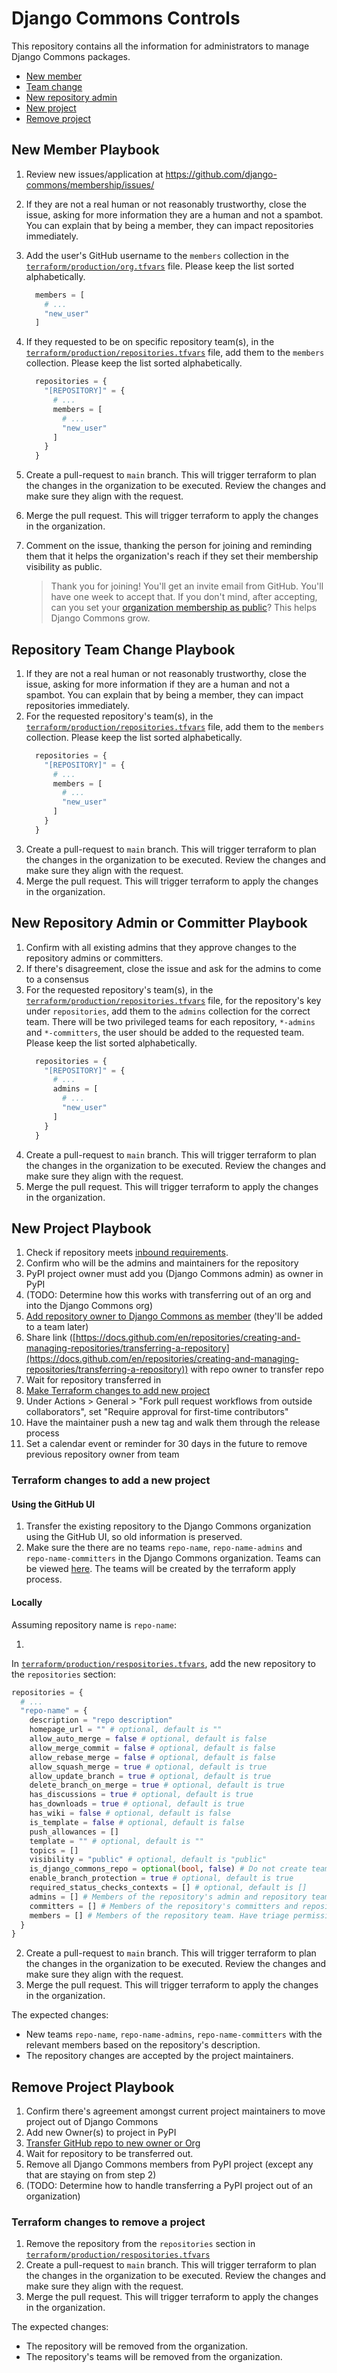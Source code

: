 # Django Commons Controls

This repository contains all the information for administrators to manage
Django Commons packages.

- [New member](#new-member-playbook)
- [Team change](#team-change-playbook)
- [New repository admin](#new-repository-admin-playbook)
- [New project](#new-project-playbook)
- [Remove project](#remove-project-playbook)

## New Member Playbook

1. Review new issues/application at https://github.com/django-commons/membership/issues/
2. If they are not a real human or not reasonably trustworthy, close the issue, asking for more information they are a
   human and not a spambot. You can explain that by being a member, they can impact repositories immediately.
3. Add the user's GitHub username to the `members` collection in
   the [`terraform/production/org.tfvars`][1]
   file. Please keep the list sorted alphabetically.
   ```terraform
     members = [
       # ...
       "new_user"
     ] 
   ```
4. If they requested to be on specific repository team(s), in
   the [`terraform/production/repositories.tfvars`][2]
   file, add them to the `members` collection. Please keep the list sorted alphabetically.
   ```terraform 
     repositories = {
       "[REPOSITORY]" = {
         # ...
         members = [
           # ...
           "new_user"
         ]
       }
     }
   ```
5. Create a pull-request to `main` branch. This will trigger terraform to plan the changes in the organization to be
   executed. Review the changes and make sure they align with the request.
6. Merge the pull request. This will trigger terraform to apply the changes in the organization.
7. Comment on the issue, thanking the person for joining and reminding them that it helps the
   organization's reach if they set their membership visibility as public.

   > Thank you <NAME> for joining! You'll get an invite email from GitHub. You'll have one
   > week to accept that. If you don't mind, after accepting, can you set your
   > [organization membership as public](https://github.com/orgs/django-commons/people)?
   > This helps Django Commons grow. 

## Repository Team Change Playbook

1. If they are not a real human or not reasonably trustworthy, close the issue, asking for more information if they are
   a human and not a spambot. You can explain that by being a member, they can impact repositories immediately.
2. For the requested repository's team(s), in
   the [`terraform/production/repositories.tfvars`][2]
   file, add them to the `members` collection. Please keep the list sorted alphabetically.
   ```terraform
     repositories = {
       "[REPOSITORY]" = {
         # ...
         members = [
           # ...
           "new_user"
         ]
       }
     }
   ```
3. Create a pull-request to `main` branch. This will trigger terraform to plan the changes in the organization to be
   executed. Review the changes and make sure they align with the request.
4. Merge the pull request. This will trigger terraform to apply the changes in the organization.

## New Repository Admin or Committer Playbook

1. Confirm with all existing admins that they approve changes to the repository admins or committers.
2. If there's disagreement, close the issue and ask for the admins to come to a consensus
3. For the requested repository's team(s), in
   the [`terraform/production/repositories.tfvars`][2]
   file, for the repository's key under `repositories`, add them to the `admins` collection for the
   correct team. There will be two privileged teams for each repository, `*-admins` and `*-committers`, the user should
   be added to the requested team. Please keep the list sorted alphabetically.
   ```terraform
     repositories = {
       "[REPOSITORY]" = {
         # ...
         admins = [
           # ...
           "new_user"
         ]
       }
     }
   ```
4. Create a pull-request to `main` branch. This will trigger terraform to plan the changes in the organization to be
   executed. Review the changes and make sure they align with the request.
5. Merge the pull request. This will trigger terraform to apply the changes in the organization.

## New Project Playbook

1. Check if repository
   meets [inbound requirements][3].
2. Confirm who will be the admins and maintainers for the repository
3. PyPI project owner must add you (Django Commons admin) as owner in PyPI
4. (TODO: Determine how this works with transferring out of an org and into the Django Commons org)
5. [Add repository owner to Django Commons as member](#new-member-playbook) (they'll be added
   to a team later)
6. Share
   link ([https://docs.github.com/en/repositories/creating-and-managing-repositories/transferring-a-repository](https://docs.github.com/en/repositories/creating-and-managing-repositories/transferring-a-repository))
   with repo owner to transfer repo
7. Wait for repository transferred in
8. [Make Terraform changes to add new project](#terraform-changes-to-add-a-new-project)
9. Under Actions > General > "Fork pull request workflows from outside collaborators", set "Require approval for
    first-time contributors"
10. Have the maintainer push a new tag and walk them through the release process
11. Set a calendar event or reminder for 30 days in the future to remove previous repository owner from team

### Terraform changes to add a new project

#### Using the GitHub UI

1. Transfer the existing repository to the Django Commons organization using the GitHub UI, so old information is
   preserved.
2. Make sure the there are no teams `repo-name`, `repo-name-admins` and `repo-name-committers` in the Django Commons
   organization. Teams can be viewed [here][teams]. The teams will be created by
   the terraform apply process.

#### Locally

Assuming repository name is `repo-name`:

1.
In [`terraform/production/respositories.tfvars`][2],
add the new repository to the `repositories` section:

```terraform
repositories = {
  # ...
  "repo-name" = {
    description = "repo description"
    homepage_url = "" # optional, default is ""
    allow_auto_merge = false # optional, default is false
    allow_merge_commit = false # optional, default is false
    allow_rebase_merge = false # optional, default is false
    allow_squash_merge = true # optional, default is true
    allow_update_branch = true # optional, default is true
    delete_branch_on_merge = true # optional, default is true
    has_discussions = true # optional, default is true
    has_downloads = true # optional, default is true
    has_wiki = false # optional, default is false
    is_template = false # optional, default is false
    push_allowances = []
    template = "" # optional, default is ""
    topics = []
    visibility = "public" # optional, default is "public"
    is_django_commons_repo = optional(bool, false) # Do not create teams for repository
    enable_branch_protection = true # optional, default is true
    required_status_checks_contexts = [] # optional, default is []
    admins = [] # Members of the repository's admin and repository teams. Have admin permissions
    committers = [] # Members of the repository's committers and repository teams. Have write permissions
    members = [] # Members of the repository team. Have triage permissions
  }
}
```

2. Create a pull-request to `main` branch. This will trigger terraform to plan the changes in the organization to be
   executed.
   Review the changes and make sure they align with the request.
3. Merge the pull request. This will trigger terraform to apply the changes in the organization.

The expected changes:

- New teams `repo-name`, `repo-name-admins`, `repo-name-committers` with the relevant members based on the
  repository's description.
- The repository changes are accepted by the project maintainers.

## Remove Project Playbook

1. Confirm there's agreement amongst current project maintainers to move project out of Django Commons
2. Add new Owner(s) to project in PyPI
3. [Transfer GitHub repo to new owner or Org][people]
4. Wait for repository to be transferred out.
5. Remove all Django Commons members from PyPI project (except any that are staying on from step 2)
6. (TODO: Determine how to handle transferring a PyPI project out of an organization)

### Terraform changes to remove a project

1. Remove the repository from the `repositories` section
   in [`terraform/production/respositories.tfvars`][2]
2. Create a pull-request to `main` branch. This will trigger terraform to plan the changes in the organization to be
   executed.
   Review the changes and make sure they align with the request.
3. Merge the pull request. This will trigger terraform to apply the changes in the organization.

The expected changes:

- The repository will be removed from the organization.
- The repository's teams will be removed from the organization.

[1]: https://github.com/django-commons/membership/blob/main/terraform/production/org.tfvars
[2]: https://github.com/django-commons/membership/blob/main/terraform/production/repositories.tfvars
[3]: https://github.com/django-commons/membership/blob/main/incoming_repo_requirements.md
[people]: https://github.com/orgs/django-commons/people
[teams]: https://github.com/orgs/django-commons/teams